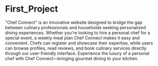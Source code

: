 # First_Project
"Chef Connect" is an innovative website designed to bridge the gap between culinary professionals and households seeking personalized dining experiences. Whether you're looking to hire a personal chef for a special event, a weekly meal plan Chef Connect makes it easy and convenient. Chefs can register and showcase their expertise, while users can browse profiles, read reviews, and book culinary services directly through our user-friendly interface. Experience the luxury of a personal chef with Chef Connect—bringing gourmet dining to your kitchen.
